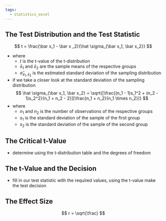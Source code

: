 ```yaml
---
tags:
  - statistics_excel
---
```

## The Test Distribution and the Test Statistic
$$
t = \frac{\bar x_1 - \bar x _2}{\hat \sigma_{\bar x_1, \bar x_2}}
$$
- where 
	- $t$ is the t-value of the t-distribution
	- $\bar x_1$ and $\bar x_2$ are the sample means of the respective groups
	- $\hat \sigma_{\bar x_1, \bar x_2}$ is the estimated standard deviation of the sampling distribution
- if we take a closer look at the standard deviation of the sampling distribution
$$
\hat \sigma_{\bar x_1, \bar x_2} = \sqrt{[\frac{(n_1 - 1)s_1^2 + (n_2 - 1)s_2^2}{n_1 + n_2 - 2}][\frac{n_1 + n_2}{n_1 \times n_2}]}
$$
- where
	- $n_1$ and $n_2$ is the number of observations of the respective groups
	- $s_1$ is the standard deviation of the sample of the first group
	- $s_2$ is the standard deviation of the sample of the second group
## The Critical t-Value
- determine using the t-distribution table and the degrees of freedom
## The t-Value and the Decision
- fill in our test statistic with the required values, using the t-value make the test decision
## The Effect Size
$$
r = \sqrt{\frac}
$$